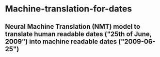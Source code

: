 # Machine-translation-for-dates
## Neural Machine Translation (NMT) model to translate human readable dates ("25th of June, 2009") into machine readable dates ("2009-06-25")
